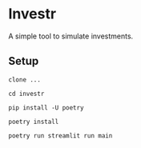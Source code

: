 # Investr

A simple tool to simulate investments.


## Setup

`clone ...`

`cd investr`

`pip install -U poetry`

`poetry install`

`poetry run streamlit run main`
